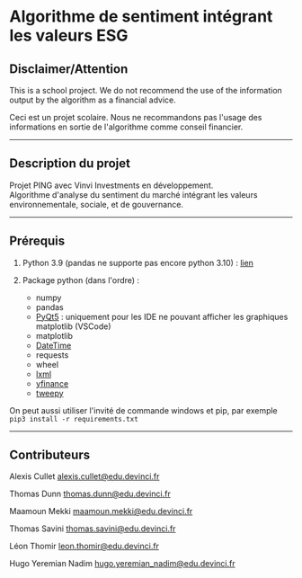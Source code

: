 # Algorithme de sentiment intégrant les valeurs ESG

## Disclaimer/Attention

This is a school project. We do not recommend the use of the information output by the algorithm as a financial advice.  

Ceci est un projet scolaire. Nous ne recommandons pas l'usage des informations en sortie de l'algorithme comme conseil financier.

---

## Description du projet

Projet PING avec Vinvi Investments en développement.  
Algorithme d'analyse du sentiment du marché intégrant les valeurs environnementale, sociale, et de gouvernance.

---

## Prérequis

1. Python 3.9 (pandas ne supporte pas encore python 3.10) : [lien](https://www.python.org/downloads/release/python-397/)

2. Package python (dans l'ordre) :
    * numpy
    * pandas
    * [PyQt5](https://pypi.org/project/PyQt5/) : uniquement pour les IDE ne pouvant afficher les graphiques matplotlib (VSCode)
    * matplotlib
    * [DateTime](https://pypi.org/project/DateTime/)
    * requests
    * wheel
    * [lxml](https://pypi.org/project/lxml/)
    * [yfinance](https://pypi.org/project/yfinance/)
    * [tweepy](https://pypi.org/project/tweepy/)

On peut aussi utiliser l'invité de commande windows et pip, par exemple `pip3 install -r requirements.txt`

---

## Contributeurs

Alexis Cullet <alexis.cullet@edu.devinci.fr>

Thomas Dunn <thomas.dunn@edu.devinci.fr>

Maamoun Mekki <maamoun.mekki@edu.devinci.fr>

Thomas Savini <thomas.savini@edu.devinci.fr>

Léon Thomir <leon.thomir@edu.devinci.fr>

Hugo Yeremian Nadim <hugo.yeremian_nadim@edu.devinci.fr>
